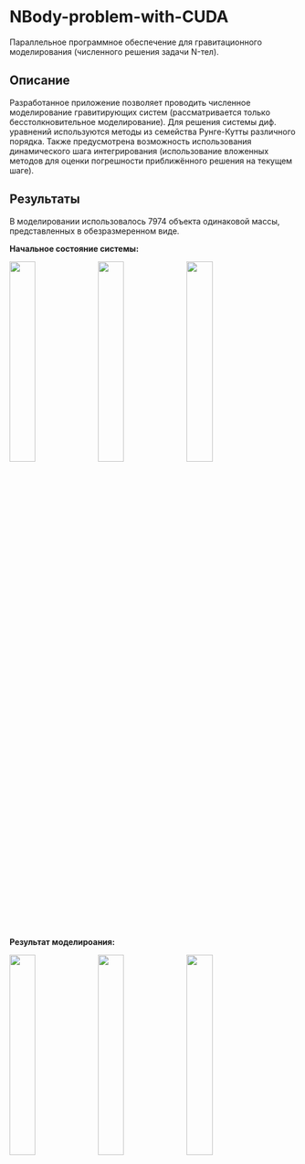 # NBody-problem-with-CUDA
Параллельное программное обеспечение для гравитационного моделирования (численного решения задачи N-тел).
## Описание
Разработанное приложение позволяет проводить численное моделирование гравитирующих систем (рассматривается только бесстолкновительное моделирование). Для решения системы диф. уравнений используются методы из семейства Рунге-Кутты различного порядка. Также предусмотрена возможность использования динамического шага интегрирования (использование вложенных методов для оценки погрешности приближённого решения на текущем шаге).
## Результаты
В моделировании использовалось 7974 объекта одинаковой массы, представленных в обезразмеренном виде.

<strong>Начальное состояние системы:</strong>

<img src="https://user-images.githubusercontent.com/76095519/214595667-be03dc84-01bb-4bb1-ae0e-a47a75f33e5b.png" width="30%"> <img src="https://user-images.githubusercontent.com/76095519/214595699-6f804833-059f-4e85-a899-67ed1caa4990.png" width="30%"> <img src="https://user-images.githubusercontent.com/76095519/214595719-08818ba2-2416-4f15-a00f-80702e5a2c2e.png" width="30%">

<strong>Результат моделироания:</strong>

<img src="https://user-images.githubusercontent.com/76095519/214595786-b478fd49-e3ba-4f91-bb5e-59305bdedfaf.png" width="30%"> <img src="https://user-images.githubusercontent.com/76095519/214595809-932eb214-f1d8-4f5a-a306-f9a90a191219.png" width="30%"> <img src="https://user-images.githubusercontent.com/76095519/214595822-060031c8-9aa8-40b6-919a-ab051f63a3cb.png" width="30%">

